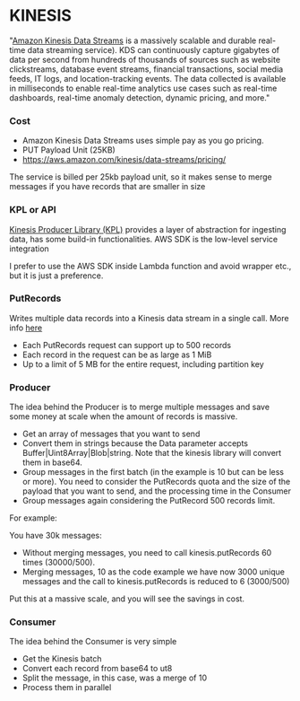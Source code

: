 # KINESIS #

"[Amazon Kinesis Data Streams](https://aws.amazon.com/kinesis/data-streams/) is a massively scalable and durable real-time data streaming service). KDS can continuously capture gigabytes of data per second from hundreds of thousands of sources such as website clickstreams, database event streams, financial transactions, social media feeds, IT logs, and location-tracking events. The data collected is available in milliseconds to enable real-time analytics use cases such as real-time dashboards, real-time anomaly detection, dynamic pricing, and more."

### Cost ###

* Amazon Kinesis Data Streams uses simple pay as you go pricing.
* PUT Payload Unit (25KB)
* https://aws.amazon.com/kinesis/data-streams/pricing/

The service is billed per 25kb payload unit, so it makes sense to merge messages if you have records that are smaller in size

### KPL or API ###

[Kinesis Producer Library (KPL)](https://docs.aws.amazon.com/streams/latest/dev/kinesis-record-deaggregation.html) provides a layer of abstraction for ingesting data, has some build-in functionalities.
AWS SDK is the low-level service integration

I prefer to use the AWS SDK inside Lambda function and avoid wrapper etc., but it is just a preference.

### PutRecords ###

Writes multiple data records into a Kinesis data stream in a single call. More info [here](https://docs.aws.amazon.com/AWSJavaScriptSDK/latest/AWS/Kinesis.html#putRecords-property)

* Each PutRecords request can support up to 500 records
* Each record in the request can be as large as 1 MiB
* Up to a limit of 5 MB for the entire request, including partition key

### Producer ###

The idea behind the Producer is to merge multiple messages and save some money at scale when the amount of records is massive.

* Get an array of messages that you want to send
* Convert them in strings because the Data parameter accepts Buffer|Uint8Array|Blob|string. Note that the kinesis library will convert them in base64.
* Group messages in the first batch (in the example is 10 but can be less or more). You need to consider the PutRecords quota and the size of the payload that you want to send, and the processing time in the Consumer
* Group messages again considering the PutRecord 500 records limit.

For example:

You have 30k messages:

* Without merging messages, you need to call kinesis.putRecords 60 times (30000/500).
* Merging messages, 10 as the code example we have now 3000 unique messages and the call to kinesis.putRecords is reduced to 6  (3000/500)

Put this at a massive scale, and you will see the savings in cost.

### Consumer ###

The idea behind the Consumer is very simple

* Get the Kinesis batch
* Convert each record from base64 to ut8
* Split the message, in this case, was a merge of 10
* Process them in parallel
